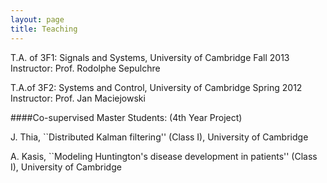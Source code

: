 ```yaml
---
layout: page
title: Teaching
---
```


T.A. of 3F1: Signals and Systems, University of Cambridge  Fall 2013
Instructor: Prof. Rodolphe Sepulchre

T.A.of 3F2: Systems and Control, University of Cambridge Spring 2012
Instructor: Prof. Jan Maciejowski


####Co-supervised Master Students: (4th Year Project)

J. Thia, ``Distributed Kalman filtering'' (Class I), University of Cambridge

A. Kasis, ``Modeling Huntington's disease development in patients'' (Class I), University of Cambridge
